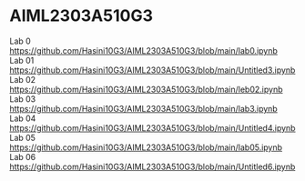 # AIML2303A510G3
Lab 0  https://github.com/Hasini10G3/AIML2303A510G3/blob/main/lab0.ipynb         
Lab 01 https://github.com/Hasini10G3/AIML2303A510G3/blob/main/Untitled3.ipynb   
Lab 02 https://github.com/Hasini10G3/AIML2303A510G3/blob/main/leb02.ipynb             
Lab 03 https://github.com/Hasini10G3/AIML2303A510G3/blob/main/lab3.ipynb         
Lab 04 https://github.com/Hasini10G3/AIML2303A510G3/blob/main/Untitled4.ipynb      
Lab 05 https://github.com/Hasini10G3/AIML2303A510G3/blob/main/lab05.ipynb     
Lab 06 https://github.com/Hasini10G3/AIML2303A510G3/blob/main/Untitled6.ipynb
